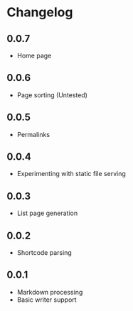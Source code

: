 # Changelog

## 0.0.7

+ Home page

## 0.0.6

- Page sorting (Untested)

## 0.0.5

- Permalinks

## 0.0.4

- Experimenting with static file serving

## 0.0.3

- List page generation

## 0.0.2

- Shortcode parsing

## 0.0.1

- Markdown processing
- Basic writer support
